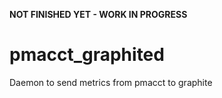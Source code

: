 **NOT FINISHED YET - WORK IN PROGRESS**

pmacct_graphited
================

Daemon to send metrics from pmacct to graphite

